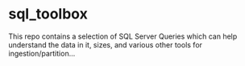 # sql_toolbox

This repo contains a selection of SQL Server Queries which can help understand the data in it, sizes, and various other tools for ingestion/partition...
